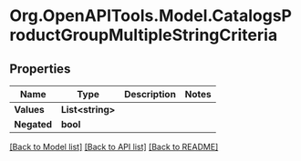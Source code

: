 # Org.OpenAPITools.Model.CatalogsProductGroupMultipleStringCriteria

## Properties

Name | Type | Description | Notes
------------ | ------------- | ------------- | -------------
**Values** | **List&lt;string&gt;** |  | 
**Negated** | **bool** |  | 

[[Back to Model list]](../README.md#documentation-for-models) [[Back to API list]](../README.md#documentation-for-api-endpoints) [[Back to README]](../README.md)


